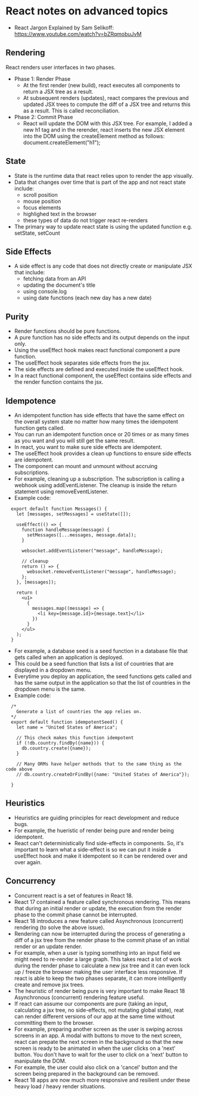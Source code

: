 # React notes on advanced topics

- React Jargon Explained by Sam Selikoff: https://www.youtube.com/watch?v=bZRqmobuJvM

## Rendering

React renders user interfaces in two phases.

- Phase 1: Render Phase
  - At the first render (new build), react executes all components to return a JSX tree as a result.
  - At subsequent renders (updates), react compares the previous and updated JSX trees to compute the diff of a JSX tree and returns this as a result. This is called reconciliation.
- Phase 2: Commit Phase
  - React will update the DOM with this JSX tree. For example, I added a new h1 tag and in the rerender, react inserts the new JSX element into the DOM using the createElement method as follows: document.createElement("h1");

## State

- State is the runtime data that react relies upon to render the app visually.
- Data that changes over time that is part of the app and not react state include:
  - scroll position
  - mouse position
  - focus elements
  - highlighed text in the browser
  - these types of data do not trigger react re-renders
- The primary way to update react state is using the updated function e.g. setState, setCount

## Side Effects

- A side effect is any code that does not directly create or manipulate JSX that include:
  - fetching data from an API
  - updating the document's title
  - using console.log
  - using date functions (each new day has a new date)

## Purity

- Render functions should be pure functions.
- A pure function has no side effects and its output depends on the input only.
- Using the useEffect hook makes react functional component a pure function.
- The useEffect hook separates side effects from the jsx.
- The side effects are defined and executed inside the useEffect hook.
- In a react functional component, the useEffect contains side effects and the render function contains the jsx.

## Idempotence

- An idempotent function has side effects that have the same effect on the overall system state no matter how many times the idempotent function gets called.
- You can run an idempotent function once or 20 times or as many times as you want and you will still get the same result.
- In react, you want to make sure side effects are idempotent.
- The useEffect hook provides a clean up functions to ensure side effects are idempotent.
- The component can mount and unmount without accruing subscriptions.
- For example, cleaning up a subscription. The subscription is calling a webhook using addEventListener. The cleanup is inside the return statement using removeEventListener.
- Example code:

```
  export default function Messages() {
    let [messages, setMessages] = useState([]);

    useEffect(() => {
      function handleMessage(message) {
        setMessages([...messages, message.data]);
      }

      websocket.addEventListener("message", handleMessage);

      // cleanup
      return () => {
        websocket.removeEventListener("message", handleMessage);
      };
    }, [messages]);

    return (
      <u1>
        {
          messages.map((message) => {
            <li key={message.id}>{message.text}</li>
          })
        }
      </ul>
    );
  }
```

- For example, a database seed is a seed function in a database file that gets called when an application is deployed.
- This could be a seed function that lists a list of countries that are displayed in a dropdown menu.
- Everytime you deploy an application, the seed functions gets called and has the same output in the application so that the list of countries in the dropdown menu is the same.
- Example code:

```
  /*
    Generate a list of countries the app relies on.
  */
  export default function idempotentSeed() {
    let name = "United States of America";

    // This check makes this function idempotent
    if (!db.country.findBy({name})) {
      db.country.create({name});
    }

    // Many ORMs have helper methods that to the same thing as the code above
    // db.country.createOrFindBy({name: "United States of America"});

  }
```

## Heuristics

- Heuristics are guiding principles for react development and reduce bugs.
- For example, the hueristic of render being pure and render being idempotent.
- React can't deterministically find side-effects in components. So, it's important to learn what a side-effect is so we can put it inside a useEffect hook and make it idempotent so it can be rendered over and over again.

## Concurrency

- Concurrent react is a set of features in React 18.
- React 17 contained a feature called synchronous rendering. This means that during an initial render or update, the execution from the render phase to the commit phase cannot be interrupted.
- React 18 introduces a new feature called Asynchronous (concurrent) rendering (to solve the above issue).
- Rendering can now be interrupted during the process of generating a diff of a jsx tree from the render phase to the commit phase of an initial render or an update render.
- For example, when a user is typing something into an input field we might need to re-render a large graph. This takes react a lot of work during the render phase to calculate a new jsx tree and it can even lock up / freeze the browser making the user interface less responsive. If react is able to keep the two phases separate, it can more intelligently create and remove jsx trees.
- The heuristic of render being pure is very important to make React 18 Asynchronous (concurrent) rendering feature useful.
- If react can assume our components are pure (taking an input, calculating a jsx tree, no side-effects, not mutating global state), reat can render different versions of our app at the same time without committing them to the browser.
- For example, preparing another screen as the user is swiping across screens in an app. A modal with buttons to move to the next screen, react can prepate the next screen in the background so that the new screen is ready to be animated in when the user clicks on a 'next' button. You don't have to wait for the user to click on a 'next' button to manipulate the DOM.
- For example, the user could also click on a 'cancel' button and the screen being prepared in the background can be removed.
- React 18 apps are now much more responsive and resilient under these heavy load / heavy render situations.
